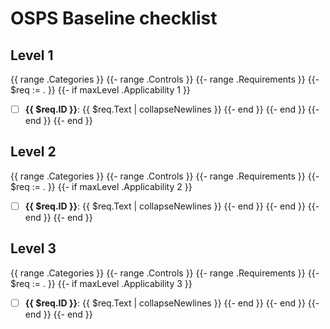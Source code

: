 # OSPS Baseline checklist

## Level 1
{{ range .Categories }}
{{- range .Controls }}
{{- range .Requirements }}
{{- $req := . }}
{{- if maxLevel .Applicability 1 }}
- [ ] **{{ $req.ID }}**: {{ $req.Text | collapseNewlines }}
{{- end }}
{{- end }}
{{- end }}
{{- end }}

## Level 2
{{ range .Categories }}
{{- range .Controls }}
{{- range .Requirements }}
{{- $req := . }}
{{- if maxLevel .Applicability 2 }}
- [ ] **{{ $req.ID }}**: {{ $req.Text | collapseNewlines }}
{{- end }}
{{- end }}
{{- end }}
{{- end }}

## Level 3
{{ range .Categories }}
{{- range .Controls }}
{{- range .Requirements }}
{{- $req := . }}
{{- if maxLevel .Applicability 3 }}
- [ ] **{{ $req.ID }}**: {{ $req.Text | collapseNewlines }}
{{- end }}
{{- end }}
{{- end }}
{{- end }}